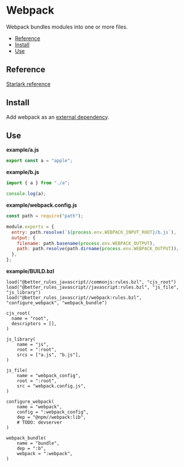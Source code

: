 # Webpack

Webpack bundles modules into one or more files.

<!-- START doctoc generated TOC please keep comment here to allow auto update -->
<!-- DON'T EDIT THIS SECTION, INSTEAD RE-RUN doctoc TO UPDATE -->

- [Reference](#reference)
- [Install](#install)
- [Use](#use)

<!-- END doctoc generated TOC please keep comment here to allow auto update -->

## Reference

[Starlark reference](stardoc/webpack.md)

## Install

Add webpack as an [external dependency](#external_dependencies).

## Use

**example/a.js**

```js
export const a = "apple";
```

**example/b.js**

```js
import { a } from "./a";

console.log(a);
```

**example/webpack.config.js**

```js
const path = require("path");

module.exports = {
  entry: path.resolve(`${process.env.WEBPACK_INPUT_ROOT}/b.js`),
  output: {
    filename: path.basename(process.env.WEBPACK_OUTPUT),
    path: path.resolve(path.dirname(process.env.WEBPACK_OUTPUT)),
  },
};
```

**example/BUILD.bzl**

```bzl
load("@better_rules_javascript//commonjs:rules.bzl", "cjs_root")
load("@better_rules_javascript//javascript:rules.bzl", "js_file", "js_library")
load("@better_rules_javascript//webpack:rules.bzl", "configure_webpack", "webpack_bundle")

cjs_root(
  name = "root",
  descriptors = [],
)

js_library(
    name = "js",
    root = ":root",
    srcs = ["a.js", "b.js"],
)

js_file(
    name = "webpack_config",
    root = ":root",
    src = "webpack.config.js",
)

configure_webpack(
    name = "webpack",
    config = ":webpack_config",
    dep = "@npm//webpack:lib",
    # TODO: devserver
)

webpack_bundle(
    name = "bundle",
    dep = ":b",
    webpack = ":webpack",
)
```

